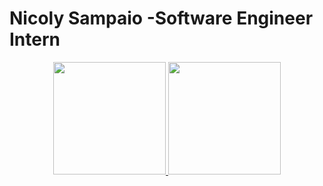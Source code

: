 # Nicoly Sampaio -Software Engineer Intern

<div align="center">
  <a href="https://github.com/nicolysampaio">
  <img height="180em" src="https://github-readme-stats.vercel.app/api?username=nicolysampaio&show_icons=true&theme=algolia&include_all_commits=true&count_private=true"/>
  <img height="180em" src="https://github-readme-stats.vercel.app/api/top-langs/?username=nicolysampaio&layout=compact&langs_count=7&theme=algolia"/>
</div>
